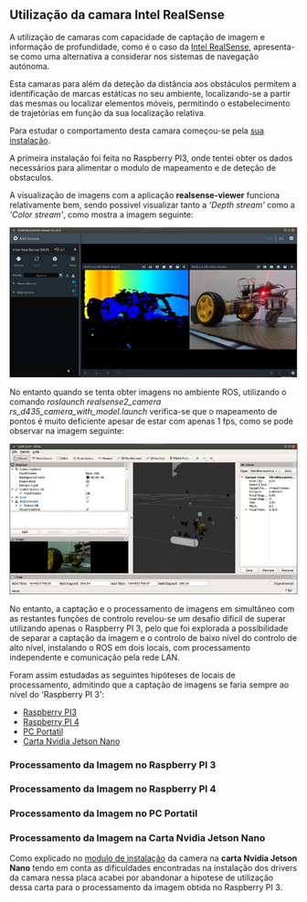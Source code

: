 ## Utilização da camara Intel RealSense
A utilização de camaras com capacidade de captação de imagem e informação de profundidade, como é o caso da [Intel RealSense](./Camara%20Intel%20RealSense.md), apresenta-se como uma alternativa a considerar nos sistemas de navegação autónoma.

Esta camaras para além da deteção da distância aos obstáculos permitem a identificação de marcas estáticas no seu ambiente, localizando-se a partir das mesmas ou localizar elementos móveis, permitindo o estabelecimento de trajetórias em função da sua localização relativa.

Para estudar o comportamento desta camara começou-se pela [sua instalação](./Instalação%20da%20camara%20Intel%20RealSense.md).

A primeira instalação foi feita no Raspberry PI3, onde tentei obter os dados necessários para alimentar o modulo de mapeamento e de deteção de obstaculos.

A visualização de imagens com a aplicação __realsense-viewer__ funciona relativamente bem, sendo possivel visualizar tanto a _'Depth stream'_ como a _'Color stream'_, como mostra a imagem seguinte:

![realsense-viewer-rpi3](../imgs/realsense-viewer-rpi3.jpg)

No entanto quando se tenta obter imagens no ambiente ROS, utilizando o comando _roslaunch realsense2_camera rs_d435_camera_with_model.launch_ verifica-se que o mapeamento de pontos é muito deficiente apesar de estar com apenas 1 fps, como se pode observar na imagem seguinte:

![RViz-camera-model](../imgs/RViz-camera-model.jpg)


No entanto, a captação e o processamento de imagens em simultâneo com as restantes funções de controlo revelou-se um desafio difícil de superar utilizando apenas o Raspberry PI 3, pelo que foi explorada a possibilidade de separar a captação da imagem e o controlo de baixo nível do controlo de alto nível, instalando o ROS em dois locais, com processamento independente e comunicação pela rede LAN.

Foram assim estudadas as seguintes hipóteses de locais de processamento, admitindo que a captação de imagens se faria sempre ao nível do 'Raspberry PI 3':
- [Raspberry PI3](#Processamento-da-Imagem-no-Raspberry-PI-3)
- [Raspberry PI 4](#Processamento-da-Imagem-no-Raspberry-PI-4)
- [PC Portatil](#Processamento-da-Imagem-no-PC-Portatil)
- [Carta Nvidia Jetson Nano](#Processamento-da-Imagem-na-Carta-Nvidia-Jetson-Nano)

### Processamento da Imagem no Raspberry PI 3

### Processamento da Imagem no Raspberry PI 4

### Processamento da Imagem no PC Portatil

### Processamento da Imagem na Carta Nvidia Jetson Nano

Como explicado no [modulo de instalação](../docs/Instalação%20da%20camara%20Intel%20RealSense.md#instalação-do-sdk-da-camara) da camera na __carta Nvidia Jetson Nano__ tendo em conta as dificuldades encontradas na instalação dos drivers da camara nessa placa acabei por abandonar a hipotese de utilização dessa carta para o processamento da imagem obtida no Raspberry PI 3.
